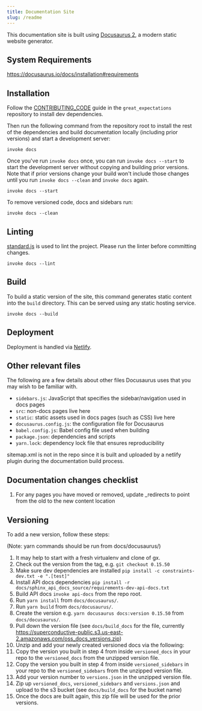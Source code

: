 ```yaml
---
title: Documentation Site
slug: /readme
---
```


This documentation site is built using [Docusaurus 2](https://v2.docusaurus.io/), a modern static website generator.

## System Requirements

https://docusaurus.io/docs/installation#requirements

## Installation

Follow the [CONTRIBUTING_CODE](https://github.com/great-expectations/great_expectations/blob/develop/CONTRIBUTING_CODE.md) guide in the `great_expectations` repository to install dev dependencies.

Then run the following command from the repository root to install the rest of the dependencies and build documentation locally (including prior versions) and start a development server:
```console
invoke docs
```

Once you've run `invoke docs` once, you can run `invoke docs --start` to start the development server without copying and building prior versions. Note that if prior versions change your build won't include those changes until you run `invoke docs --clean` and `invoke docs` again.

```console
invoke docs --start
```

To remove versioned code, docs and sidebars run:

```console
invoke docs --clean
```


## Linting

[standard.js](https://standardjs.com/) is used to lint the project. Please run the linter before committing changes.

```console
invoke docs --lint
```

## Build

To build a static version of the site, this command generates static content into the `build` directory. This can be served using any static hosting service.

```console
invoke docs --build
```

## Deployment

Deployment is handled via [Netlify](https://app.netlify.com/sites/niobium-lead-7998/overview).

## Other relevant files

The following are a few details about other files Docusaurus uses that you may wish to be familiar with.

- `sidebars.js`: JavaScript that specifies the sidebar/navigation used in docs pages
- `src`: non-docs pages live here
- `static`: static assets used in docs pages (such as CSS) live here
- `docusaurus.config.js`: the configuration file for Docusaurus
- `babel.config.js`: Babel config file used when building
- `package.json`: dependencies and scripts
- `yarn.lock`: dependency lock file that ensures reproducibility

sitemap.xml is not in the repo since it is built and uploaded by a netlify plugin during the documentation build process. 

## Documentation changes checklist

1. For any pages you have moved or removed, update _redirects to point from the old to the new content location


## Versioning

To add a new version, follow these steps:

(Note: yarn commands should be run from docs/docusaurus/)

1. It may help to start with a fresh virtualenv and clone of gx.
2. Check out the version from the tag, e.g. `git checkout 0.15.50`
3. Make sure dev dependencies are installed `pip install -c constraints-dev.txt -e ".[test]"`
4. Install API docs dependencies `pip install -r docs/sphinx_api_docs_source/requirements-dev-api-docs.txt`
5. Build API docs `invoke api-docs` from the repo root.
6. Run `yarn install` from `docs/docusaurus/`.
7. Run `yarn build` from `docs/docusaurus/`.
8. Create the version e.g. `yarn docusaurus docs:version 0.15.50` from `docs/docusaurus/`.
9. Pull down the version file (see `docs/build_docs` for the file, currently https://superconductive-public.s3.us-east-2.amazonaws.com/oss_docs_versions.zip)
10. Unzip and add your newly created versioned docs via the following:
11. Copy the version you built in step 4 from inside `versioned_docs` in your repo to the `versioned_docs` from the unzipped version file.
12. Copy the version you built in step 4 from inside `versioned_sidebars` in your repo to the `versioned_sidebars` from the unzipped version file.
13. Add your version number to `versions.json` in the unzipped version file.
14. Zip up `versioned_docs`, `versioned_sidebars` and `versions.json` and upload to the s3 bucket (see `docs/build_docs` for the bucket name)
15. Once the docs are built again, this zip file will be used for the prior versions.
